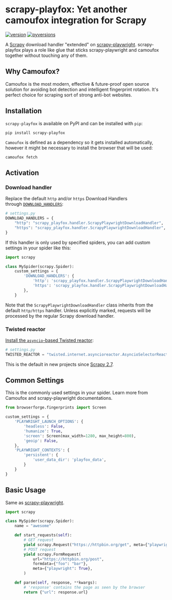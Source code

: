 # scrapy-playfox: Yet another camoufox integration for Scrapy

[![version](https://img.shields.io/pypi/v/scrapy-playfox.svg)](https://pypi.python.org/pypi/scrapy-playfox)
[![pyversions](https://img.shields.io/pypi/pyversions/scrapy-playfox.svg)](https://pypi.python.org/pypi/scrapy-playfox)

A [Scrapy](https://www.scrapy.org) download handler "extended" on [scrapy-playwright](https://github.com/scrapy-plugins/scrapy-playwright). scrapy-playfox plays a role like glue that sticks scrapy-playwright and camoufox together without touching any of them.

## Why Camoufox?

Camoufox is the most modern, effective & future-proof open source solution for avoiding bot detection and intelligent fingerprint rotation. It's perfect choice for scraping sort of strong anti-bot websites.

## Installation

`scrapy-playfox` is available on PyPI and can be installed with `pip`:

```shell
pip install scrapy-playfox
```

`Camoufox` is defined as a dependency so it gets installed automatically, however it might be necessary to install the browser that will be used:

```shell
camoufox fetch
```

## Activation

### Download handler

Replace the default `http` and/or `https` Download Handlers through [`DOWNLOAD_HANDLERS`](https://docs.scrapy.org/en/latest/topics/settings.html):

```python
# settings.py
DOWNLOAD_HANDLERS = {
    "http": "scrapy_playfox.handler.ScrapyPlaywrightDownloadHandler",
    "https": "scrapy_playfox.handler.ScrapyPlaywrightDownloadHandler",
}
```

If this handler is only used by specified spiders, you can add custom settings in your spider like this:

```python
import scrapy

class MySpider(scrapy.Spider):
    custom_settings = {
        'DOWNLOAD_HANDLERS': {
            'http': 'scrapy_playfox.handler.ScrapyPlaywrightDownloadHandler',
            'https': 'scrapy_playfox.handler.ScrapyPlaywrightDownloadHandler',
        },
    }
```

Note that the `ScrapyPlaywrightDownloadHandler` class inherits from the default `http/https` handler. Unless explicitly marked, requests will be processed by the regular Scrapy download handler.

### Twisted reactor

[Install the `asyncio`-based Twisted reactor](https://docs.scrapy.org/en/latest/topics/asyncio.html#installing-the-asyncio-reactor):

```python
# settings.py
TWISTED_REACTOR = "twisted.internet.asyncioreactor.AsyncioSelectorReactor"
```

This is the default in new projects since [Scrapy 2.7](https://github.com/scrapy/scrapy/releases/tag/2.7.0).

## Common Settings

This is the commonly used settings in your spider. Learn more from Camoufox and scrapy-playwright documentations.

```python
from browserforge.fingerprints import Screen

custom_settings = {
    'PLAYWRIGHT_LAUNCH_OPTIONS': {
        'headless': False,
        'humanize': True,
        'screen': Screen(max_width=1280, max_height=800),
        'geoip': False,
    },
    'PLAYWRIGHT_CONTEXTS': {
        'persistent': {
            'user_data_dir': 'playfox_data',
        }
    }
}
```

## Basic Usage

Same as [scrapy-playwright](https://github.com/scrapy-plugins/scrapy-playwright?tab=readme-ov-file#basic-usage).

```python
import scrapy

class MySpider(scrapy.Spider):
    name = "awesome"

    def start_requests(self):
        # GET request
        yield scrapy.Request("https://httpbin.org/get", meta={"playwright": True})
        # POST request
        yield scrapy.FormRequest(
            url="https://httpbin.org/post",
            formdata={"foo": "bar"},
            meta={"playwright": True},
        )

    def parse(self, response, **kwargs):
        # 'response' contains the page as seen by the browser
        return {"url": response.url}
```
